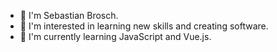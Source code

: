 - 👋 I'm Sebastian Brosch.
- 👀 I'm interested in learning new skills and creating software.
- 🌱 I'm currently learning JavaScript and Vue.js.
